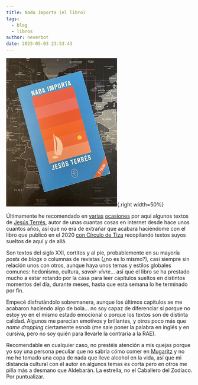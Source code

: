 ```yaml
---
title: Nada Importa (el libro)
tags:
  - blog
  - libros
author: neverbot
date: 2023-05-03 23:53:43
---
```


![nada_importa](./nada-importa-el-libro/nada_importa.jpg){.right width=50%}

Últimamente he recomendado en [varias](/nada-importa/) [ocasiones](/cosas-que-compartir-esta-semana-5%C2%AA-de-2023/) por aquí algunos textos de [Jesús Terrés](nadaimporta.com), autor de unas cuantas cosas en internet desde hace unos cuantos años, así que no era de extrañar que acabara haciéndome con el libro que publicó en el 2020 [con Círculo de Tiza](https://circulodetiza.es/libros/nada-importa/) recopilando textos suyos sueltos de aquí y de allá.

Son textos del siglo XXI, cortitos y al pie, probablemente en su mayoría *posts* de *blogs* o columnas de revistas (¿no es lo mismo?), casi siempre sin relación unos con otros, aunque haya unos temas y estilos globales comunes: hedonismo, cultura, *savoir-vivre*... así que el libro se ha prestado mucho a estar rotando por la casa para leer capítulos sueltos en distintos momentos del día, durante meses, hasta que esta semana lo he terminado por fin.

Empecé disfrutándolo sobremanera, aunque los últimos capítulos se me acabaron haciendo algo de bola... no soy capaz de diferenciar si porque no estoy yo en el mismo estado emocional o porque los textos son de distinta calidad. Algunos me parecían emotivos y brillantes, y otros poco más que *name dropping* ciertamente esnob (me sale poner la palabra en inglés y en cursiva, pero no soy quién para llevarle la contraria a la RAE).

Recomendable en cualquier caso, no prestéis atención a mis quejas porque yo soy una persona peculiar que no sabría cómo comer en [Mugaritz](https://www.mugaritz.com/) y no me he tomado una copa de nada que lleve alcohol en la vida, así que mi distancia cultural con el autor en algunos temas es corta pero en otros me pilla más a desmano que Aldebarán. La estrella, no el Caballero del Zodíaco. Por puntualizar.

